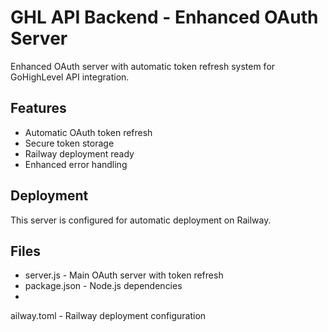 ﻿# GHL API Backend - Enhanced OAuth Server

Enhanced OAuth server with automatic token refresh system for GoHighLevel API integration.

## Features
- Automatic OAuth token refresh
- Secure token storage
- Railway deployment ready
- Enhanced error handling

## Deployment
This server is configured for automatic deployment on Railway.

## Files
- server.js - Main OAuth server with token refresh
- package.json - Node.js dependencies
- ailway.toml - Railway deployment configuration
